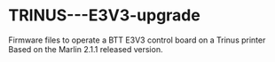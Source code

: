 # TRINUS---E3V3-upgrade
Firmware files to operate a BTT E3V3 control board on a Trinus printer
Based on the Marlin 2.1.1 released version. 
